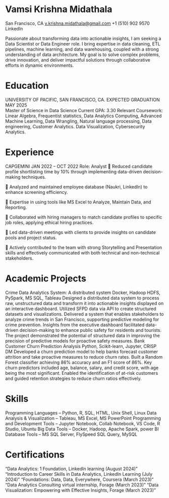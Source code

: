 # Vamsi Krishna Midathala
San Francisco, CA      v.krishna.midathala@gmail.com    +1 (510) 902 9570   LinkedIn

Passionate about transforming data into actionable insights, I am seeking a Data Scientist or Data Engineer role. I bring expertise in data cleaning, ETL pipelines, machine learning, and data warehousing, coupled with a strong understanding of data architecture. My goal is to solve complex problems, drive innovation, and deliver impactful solutions through collaborative efforts in dynamic environments.

# Education
UNIVERSITY OF PACIFIC, SAN FRANCISCO, CA.           	EXPECTED GRADUATION MAY 2025       
Master of Science in Data Science
Current GPA: 3.30
Relevant Coursework: Linear Algebra, Frequentist statistics, Data Analytics Computing, Advanced Machine Learning, Data Wrangling, Natural language processing, Data engineering, Customer Analytics. Data Visualization, Cybersecurity Analytics.
# Experience
CAPGEMINI                                                                                           JAN 2022 – OCT 2022
Role: Analyst 
	Reduced candidate profile shortlisting time by 10% through implementing data-driven decision-making techniques.

	Analyzed and maintained employee database (Naukri, LinkedIn) to enhance screening efficiency.

	Expertise in using tools like MS Excel to Analyze, Maintain Data, and Reporting.

	Collaborated with hiring managers to match candidate profiles to specific job roles, applying ethical hiring practices. 

	Led data-driven meetings with clients to provide insights on candidate pools and project status.

	Actively contributed to the team with strong Storytelling and Presentation skills and effectively communicated with both
technical and non-technical stakeholders.
# Academic Projects
Crime Data Analytics System: A distributed system 
Docker, Hadoop HDFS, PySpark, MS SQL, Tableau
Designed a distributed data system to process raw, unstructured data and transform it into actionable insights displayed on an interactive dashboard. Utilized SFPD data via API to create structured datasets and visualizations.
Delivered a system that enables stakeholders to analyze crime trends in San Francisco, supporting predictive modeling for crime prevention. Insights from the executive dashboard facilitated data-driven decision-making to enhance public safety for residents and tourists. The project demonstrated the potential of structured data in improving the precision of predictive models for proactive safety measures.
Bank Customer Churn Prediction Analysis 
Python, Scikit-learn, Jupyter, CRISP DM
Developed a churn prediction model to help banks forecast customer attrition and take proactive measures to reduce churn rates.
Built a Random Forest classifier achieving 86% accuracy and an F1 score of 86%. Key churn predictors included age, balance, salary, and credit score, with age being the most significant. Enabled the identification of at-risk customers and guided retention strategies to reduce churn ratios effectively.	
# Skills
Programming Languages – Python, R, SQL, HTML, Unix Shell, Linux
Data Analysis & Visualization – Tableau, MS Excel, MS PowerPoint
Programming and Development Tools – Jupyter Notebook, Collab Notebook, VS Code, R Studio, Ubuntu
Big Data Tools – Docker, Hadoop, Apache Spark, power BI
Database Tools – MS SQL Server, FlySpeed SQL Query, MySQL
# Certifications
“Data Analytics: 1 Foundation, LinkedIn learning (August 2024)”
“Introduction to Career Skills in Data Analytics, LinkedIn Learning (July 2024)”
“Foundations: Data, Data, Everywhere, Coursera (March 2023)”
“Data Analytics Consulting virtual internship, Forage (March 2023)”
“Data Visualization: Empowering with Effective Insights, Forage (March 2023)”
